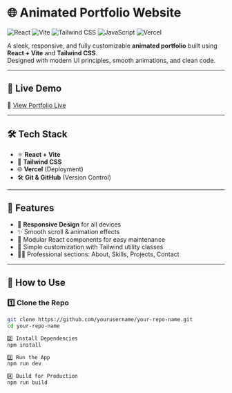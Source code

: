 # 🌐 Animated Portfolio Website

![React](https://img.shields.io/badge/React-20232A?style=for-the-badge&logo=react&logoColor=61DAFB)
![Vite](https://img.shields.io/badge/Vite-646CFF?style=for-the-badge&logo=vite&logoColor=FFD62E)
![Tailwind CSS](https://img.shields.io/badge/Tailwind_CSS-38B2AC?style=for-the-badge&logo=tailwind-css&logoColor=white)
![JavaScript](https://img.shields.io/badge/JavaScript-F7DF1E?style=for-the-badge&logo=javascript&logoColor=black)
![Vercel](https://img.shields.io/badge/Vercel-000000?style=for-the-badge&logo=vercel&logoColor=white)

A sleek, responsive, and fully customizable **animated portfolio** built using **React + Vite** and **Tailwind CSS**.  
Designed with modern UI principles, smooth animations, and clean code.

---

## 🚀 Live Demo
🔗 [View Portfolio Live](portfolio-1e9b.vercel.app)

---

## 🛠️ Tech Stack
- ⚛️ **React + Vite**
- 🎨 **Tailwind CSS**
- 🌐 **Vercel** (Deployment)
- 🛠 **Git & GitHub** (Version Control)

---

## 📁 Features
- 📱 **Responsive Design** for all devices  
- ✨ Smooth scroll & animation effects  
- 🧩 Modular React components for easy maintenance  
- 🎯 Simple customization with Tailwind utility classes  
- 👨‍💻 Professional sections: About, Skills, Projects, Contact  

---

## 📌 How to Use

### 1️⃣ Clone the Repo
```bash
git clone https://github.com/yourusername/your-repo-name.git
cd your-repo-name

2️⃣ Install Dependencies
npm install

3️⃣ Run the App
npm run dev

4️⃣ Build for Production
npm run build
 
